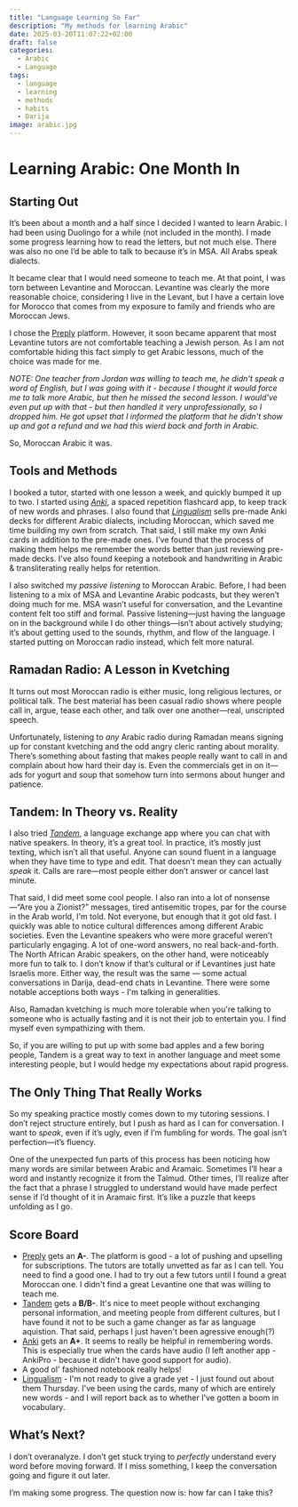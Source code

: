 ```yaml
---
title: "Language Learning So Far"
description: "My methods for learning Arabic"
date: 2025-03-20T11:07:22+02:00
draft: false
categories:
  - Arabic
  - Language
tags:
  - language
  - learning
  - methods
  - habits
  - Darija
image: arabic.jpg
---
```


# Learning Arabic: One Month In

## Starting Out

It’s been about a month and a half since I decided I wanted to learn Arabic. I had been using Duolingo for a while (not included in the month). I made some progress learning how to read the letters, but not much else. There was also no one I’d be able to talk to because it’s in MSA. All Arabs speak dialects.

It became clear that I would need someone to teach me. At that point, I was torn between Levantine and Moroccan. Levantine was clearly the more reasonable choice, considering I live in the Levant, but I have a certain love for Morocco that comes from my exposure to family and friends who are Moroccan Jews.

I chose the [Preply](https://preply.com/en/?pref=MTg3MDQ0NzU=&id=1742500213.149993&ep=w2) platform. However, it soon became apparent that most Levantine tutors are not comfortable teaching a Jewish person. As I am not comfortable hiding this fact simply to get Arabic lessons, much of the choice was made for me.

_NOTE: One teacher from Jordan was willing to teach me, he didn't speak a word of English, but I was going with it - because I thought it would force me to talk more Arabic, but then he missed the second lesson. I would've even put up with that - but then handled it very unprofessionally, so I dropped him. He got upset that I informed the platform that he didn't show up and got a refund and we had this wierd back and forth in Arabic._

So, Moroccan Arabic it was.

## Tools and Methods

I booked a tutor, started with one lesson a week, and quickly bumped it up to two. I started using [_Anki_](https://ankiweb.net), a spaced repetition flashcard app, to keep track of new words and phrases. I also found that [_Lingualism_](https://lingualism.com/) sells pre-made Anki decks for different Arabic dialects, including Moroccan, which saved me time building my own from scratch. That said, I still make my own Anki cards in addition to the pre-made ones. I’ve found that the process of making them helps me remember the words better than just reviewing pre-made decks. I've also found keeping a notebook and handwriting in Arabic & transliterating really helps for retention.

I also switched my _passive listening_ to Moroccan Arabic. Before, I had been listening to a mix of MSA and Levantine Arabic podcasts, but they weren’t doing much for me. MSA wasn’t useful for conversation, and the Levantine content felt too stiff and formal. Passive listening—just having the language on in the background while I do other things—isn’t about actively studying; it’s about getting used to the sounds, rhythm, and flow of the language. I started putting on Moroccan radio instead, which felt more natural.

## Ramadan Radio: A Lesson in Kvetching

It turns out most Moroccan radio is either music, long religious lectures, or political talk. The best material has been casual radio shows where people call in, argue, tease each other, and talk over one another—real, unscripted speech.

Unfortunately, listening to _any_ Arabic radio during Ramadan means signing up for constant kvetching and the odd angry cleric ranting about morality. There’s something about fasting that makes people really want to call in and complain about how hard their day is. Even the commercials get in on it—ads for yogurt and soup that somehow turn into sermons about hunger and patience.

## Tandem: In Theory vs. Reality

I also tried [_Tandem_](https://app.tandem.net/), a language exchange app where you can chat with native speakers. In theory, it’s a great tool. In practice, it’s mostly just texting, which isn’t all that useful. Anyone can sound fluent in a language when they have time to type and edit. That doesn’t mean they can actually _speak_ it. Calls are rare—most people either don’t answer or cancel last minute.

That said, I did meet some cool people. I also ran into a lot of nonsense—“Are you a Zionist?” messages, tired antisemitic tropes, par for the course in the Arab world, I'm told. Not everyone, but enough that it got old fast. I quickly was able to notice cultural differences among different Arabic societies. Even the Levantine speakers who were more graceful weren’t particularly engaging. A lot of one-word answers, no real back-and-forth. The North African Arabic speakers, on the other hand, were noticeably more fun to talk to. I don’t know if that’s cultural or if Levantines just hate Israelis more. Either way, the result was the same — some actual conversations in Darija, dead-end chats in Levantine. There were some notable acceptions both ways - I'm talking in generalities.

Also, Ramadan kvetching is much more tolerable when you're talking to someone who is actually fasting and it is not their job to entertain you. I find myself even sympathizing with them.

So, if you are willing to put up with some bad apples and a few boring people, Tandem is a great way to text in another language and meet some interesting people, but I would hedge my expectations about rapid progress.

## The Only Thing That Really Works

So my speaking practice mostly comes down to my tutoring sessions. I don’t reject structure entirely, but I push as hard as I can for conversation. I want to _speak_, even if it’s ugly, even if I’m fumbling for words. The goal isn’t perfection—it’s fluency.

One of the unexpected fun parts of this process has been noticing how many words are similar between Arabic and Aramaic. Sometimes I’ll hear a word and instantly recognize it from the Talmud. Other times, I’ll realize after the fact that a phrase I struggled to understand would have made perfect sense if I’d thought of it in Aramaic first. It’s like a puzzle that keeps unfolding as I go.

## Score Board

- [Preply](https://preply.com/en/?pref=MTg3MDQ0NzU=&id=1742500213.149993&ep=w2) gets an **A-**. The platform is good - a lot of pushing and upselling for subscriptions. The tutors are totally unvetted as far as I can tell. You need to find a good one. I had to try out a few tutors until I found a great Moroccan one. I didn't find a great Levantine one that was willing to teach me.
- [Tandem](https://app.tandem.net/) gets a **B/B-**. It's nice to meet people without exchanging personal information, and meeting people from different cultures, but I have found it not to be such a game changer as far as language aquistion. That said, perhaps I just haven't been agressive enough(?)
- [Anki](https://ankiweb.net) gets an **A+**. It seems to really be helpful in remembering words. This is especially true when the cards have audio (I left another app - AnkiPro - because it didn't have good support for audio).
- A good ol' fashioned notebook really helps!
- [Lingualism](https://lingualism.com/) - I'm not ready to give a grade yet - I just found out about them Thursday. I've been using the cards, many of which are entirely new words - and I will report back as to whether I've gotten a boom in vocabulary.

## What’s Next?

I don’t overanalyze. I don’t get stuck trying to _perfectly_ understand every word before moving forward. If I miss something, I keep the conversation going and figure it out later.

I’m making some progress. The question now is: how far can I take this?
